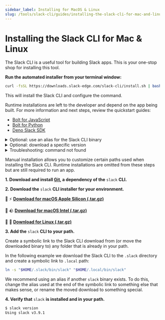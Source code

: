 ```yaml
---
sidebar_label: Installing for MacOS & Linux
slug: /tools/slack-cli/guides/installing-the-slack-cli-for-mac-and-linux
---
```


# Installing the Slack CLI for Mac & Linux

The Slack CLI is a useful tool for building Slack apps. This is your one-stop shop for installing this tool.

<Tabs groupId="installation">
<TabItem value="Automated" label="Automated Installation">

**Run the automated installer from your terminal window:**

```sh
curl -fsSL https://downloads.slack-edge.com/slack-cli/install.sh | bash
```

This will install the Slack CLI and configure the command.

Runtime installations are left to the developer and depend on the app being built. For more information and next steps, review the quickstart guides:

- [Bolt for JavaScript](/tools/bolt-js/getting-started)
- [Bolt for Python](/tools/bolt-python/getting-started)
- [Deno Slack SDK](/tools/deno-slack-sdk/guides/getting-started)

<details>
<summary>Optional: use an alias for the Slack CLI binary</summary>

If you have another CLI tool in your path called `slack`, you can rename this `slack` binary to a different name to avoid errors during installation. The Slack CLI won't overwrite the existing one!

To do this, pass the `-s` argument and an alias to the automated installer:

```sh
curl -fsSL https://downloads.slack-edge.com/slack-cli/install.sh | bash -s <your-preferred-alias>
```

The alias you use should come after any flags used in the installer. For example, if you use the version flag your installation script might look like this:

```sh
curl -fsSL https://downloads.slack-edge.com/slack-cli/install.sh | bash -s -- -v 2.1.0 <your-preferred-alias>
```

</details>

<details>
<summary>Optional: download a specific version</summary>

The latest Slack CLI version is installed by default, but a particular version can be pinned using the `-v` flag:

```sh
curl -fsSL https://downloads.slack-edge.com/slack-cli/install.sh | bash -s -- -v 2.1.0
```

</details>

<details>
<summary>Troubleshooting: command not found</summary>

After running the Slack CLI installation script the `slack` command might not be available in the current shell. The download has often succeeded but a symbolic link to the command needs to be added to your path.

Determine which shell you're using then update your shell profile with the following commands:

```sh
basename "$SHELL"
```

- `bash`:

  ```sh
  echo 'export PATH="$HOME/.local/bin:$PATH"' >> ~/.bashrc
  source ~/.bashrc
  ```

- `fish`:

  ```sh
  mkdir -p $HOME/.config/fish
  echo 'fish_add_path $HOME/.local/bin' >> $HOME/.config/fish/config.fish
  source $HOME/.config/fish/config.fish
  ```

- `zsh`:

  ```sh
  echo 'export PATH="$HOME/.local/bin:$PATH"' >> ~/.zshrc
  source ~/.zshrc
  ```

Once the profile is sourced, or a new shell is opened, the `slack` command should be available.

</details>
</TabItem>
<TabItem value="Manual" label="Manual Installation">

Manual installation allows you to customize certain paths used when installing the Slack CLI. Runtime installations are omitted from these steps but are still required to run an app.

**1\. Download and install [Git](https://git-scm.com/book/en/v2/Getting-Started-Installing-Git), a dependency of the** `slack` **CLI.**

**2\. Download the** `slack` **CLI installer for your environment.**

🍎 ⚡️ [**Download for macOS Apple Silicon (.tar.gz)**](https://downloads.slack-edge.com/slack-cli/slack_cli_3.9.1_macOS_arm64.tar.gz)

🍏 🪨 [**Download for macOS Intel (.tar.gz)**](https://downloads.slack-edge.com/slack-cli/slack_cli_3.9.1_macOS_amd64.tar.gz)

🐧 💾 [**Download for Linux (.tar.gz)**](https://downloads.slack-edge.com/slack-cli/slack_cli_3.9.1_linux_64-bit.tar.gz)

**3\. Add the** `slack` **CLI to your path.**

Create a symbolic link to the Slack CLI download from (or move the downloaded binary to) any folder that is already in your path.

In the following example we download the Slack CLI to the `.slack` directory and create a symbolic link to `.local` path:

```sh
ln -s "$HOME/.slack/bin/slack" "$HOME/.local/bin/slack"
```

We recommend using an alias if another `slack` binary exists. To do this, change the alias used at the end of the symbolic link to something else that makes sense, or rename the moved download to something special.

**4\. Verify that** `slack` **is installed and in your path.**

```sh
$ slack version
Using slack v3.9.1
```

</TabItem>
</Tabs>
